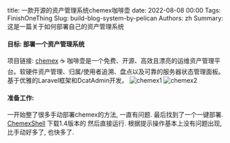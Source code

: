 title: 一款开源的资产管理系统chemex咖啡壶
date: 2022-08-08 00:00
Tags: FinishOneThing
Slug: build-blog-system-by-pelican
Authors: zh
Summary: 这是一篇关于如何部署自己的资产管理系统



#### 目标: 部署一个资产管理系统
项目链接: [chemex](https://github.com/celaraze/chemex)
☕ 咖啡壶是一个免费、开源、高效且漂亮的运维资产管理平台。软硬件资产管理、归属/使用者追溯、盘点以及可靠的服务器状态管理面板。基于优雅的Laravel框架和DcatAdmin开发。
![chemex1](https://camo.githubusercontent.com/4313841af8e7b0d0e1b5703e2925a68deb9b1f763b621f31295eff5770c0110c/68747470733a2f2f747661312e73696e61696d672e636e2f6c617267652f30303865476d5a456c7931676f76396432706a69616a33316c743075303430382e6a7067)
![chemex2](https://camo.githubusercontent.com/c8b1cd462d3b56a98e2526fdaba1a0b6b9d3b5ed5a6e71425f277dc321e7841a/68747470733a2f2f747661312e73696e61696d672e636e2f6c617267652f30303865476d5a456c7931676f76396377726c7a346a333075613075307136332e6a7067)

#### 准备工作:

一开始整了很多手动部署chemex的方法, 一直有问题. 最后找到了一个一键部署.
[ChemexShell](https://github.com/A-xianchu/ChemexShell)
下载1.4版本的  然后直接运行. 根据提示操作基本上没有问题出现, 比手动好多了, 也快多了.
